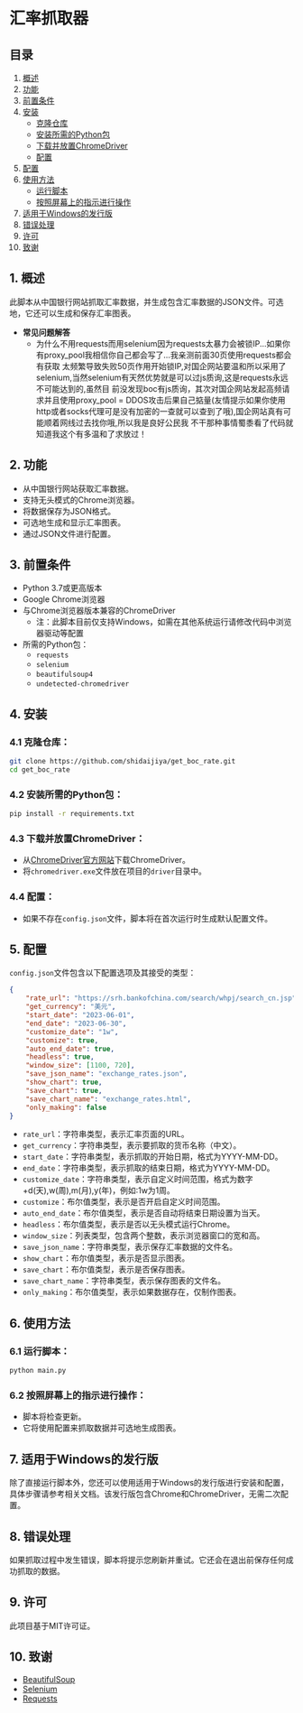 # 汇率抓取器

## 目录
1. [概述](#1-概述)
2. [功能](#2-功能)
3. [前置条件](#3-前置条件)
4. [安装](#4-安装)
   - [克隆仓库](#41-克隆仓库)
   - [安装所需的Python包](#42-安装所需的python包)
   - [下载并放置ChromeDriver](#43-下载并放置chromedriver)
   - [配置](#44-配置)
5. [配置](#5-配置)
6. [使用方法](#6-使用方法)
   - [运行脚本](#61-运行脚本)
   - [按照屏幕上的指示进行操作](#62-按照屏幕上的指示进行操作)
7. [适用于Windows的发行版](#7-适用于windows的发行版)
8. [错误处理](#8-错误处理)
9. [许可](#9-许可)
10. [致谢](#10-致谢)

## 1. 概述
此脚本从中国银行网站抓取汇率数据，并生成包含汇率数据的JSON文件。可选地，它还可以生成和保存汇率图表。

- **常见问题解答**
  - 为什么不用requests而用selenium因为requests太暴力会被锁IP...如果你有proxy_pool我相信你自己都会写了...我亲测前面30页使用requests都会有获取
太频繁导致失败50页作用开始锁IP,对国企网站要温和所以采用了selenium,当然selenium有天然优势就是可以过js质询,这是requests永远不可能达到的,虽然目
前没发现boc有js质询，其次对国企网站发起高频请求并且使用proxy_pool = DDOS攻击后果自己掂量(友情提示如果你使用http或者socks代理可是没有加密的一查就可以查到了哦),国企网站真有可能顺着网线过去找你哦,所以我是良好公民我
不干那种事情蜀黍看了代码就知道我这个有多温和了求放过！



## 2. 功能
- 从中国银行网站获取汇率数据。
- 支持无头模式的Chrome浏览器。
- 将数据保存为JSON格式。
- 可选地生成和显示汇率图表。
- 通过JSON文件进行配置。

## 3. 前置条件
- Python 3.7或更高版本
- Google Chrome浏览器
- 与Chrome浏览器版本兼容的ChromeDriver
  - 注：此脚本目前仅支持Windows，如需在其他系统运行请修改代码中浏览器驱动等配置
- 所需的Python包：
  - `requests`
  - `selenium`
  - `beautifulsoup4`
  - `undetected-chromedriver`

## 4. 安装

### 4.1 克隆仓库：
```bash
git clone https://github.com/shidaijiya/get_boc_rate.git
cd get_boc_rate
```

### 4.2 安装所需的Python包：
```bash
pip install -r requirements.txt
```

### 4.3 下载并放置ChromeDriver：
- 从[ChromeDriver官方网站](https://sites.google.com/a/chromium.org/chromedriver/downloads)下载ChromeDriver。
- 将`chromedriver.exe`文件放在项目的`driver`目录中。

### 4.4 配置：
- 如果不存在`config.json`文件，脚本将在首次运行时生成默认配置文件。

## 5. 配置
`config.json`文件包含以下配置选项及其接受的类型：

```json
{
    "rate_url": "https://srh.bankofchina.com/search/whpj/search_cn.jsp",
    "get_currency": "美元",
    "start_date": "2023-06-01",
    "end_date": "2023-06-30",
    "customize_date": "1w",
    "customize": true,
    "auto_end_date": true,
    "headless": true,
    "window_size": [1100, 720],
    "save_json_name": "exchange_rates.json",
    "show_chart": true,
    "save_chart": true,
    "save_chart_name": "exchange_rates.html",
    "only_making": false
}
```

- `rate_url`：字符串类型，表示汇率页面的URL。
- `get_currency`：字符串类型，表示要抓取的货币名称（中文）。
- `start_date`：字符串类型，表示抓取的开始日期，格式为YYYY-MM-DD。
- `end_date`：字符串类型，表示抓取的结束日期，格式为YYYY-MM-DD。
- `customize_date`：字符串类型，表示自定义时间范围，格式为数字+d(天),w(周),m(月),y(年)，例如:1w为1周。
- `customize`：布尔值类型，表示是否开启自定义时间范围。
- `auto_end_date`：布尔值类型，表示是否自动将结束日期设置为当天。
- `headless`：布尔值类型，表示是否以无头模式运行Chrome。
- `window_size`：列表类型，包含两个整数，表示浏览器窗口的宽和高。
- `save_json_name`：字符串类型，表示保存汇率数据的文件名。
- `show_chart`：布尔值类型，表示是否显示图表。
- `save_chart`：布尔值类型，表示是否保存图表。
- `save_chart_name`：字符串类型，表示保存图表的文件名。
- `only_making`：布尔值类型，表示如果数据存在，仅制作图表。

## 6. 使用方法
### 6.1 运行脚本：
```bash
python main.py
```

### 6.2 按照屏幕上的指示进行操作：
- 脚本将检查更新。
- 它将使用配置来抓取数据并可选地生成图表。

## 7. 适用于Windows的发行版
除了直接运行脚本外，您还可以使用适用于Windows的发行版进行安装和配置，具体步骤请参考相关文档。该发行版包含Chrome和ChromeDriver，无需二次配置。

## 8. 错误处理
如果抓取过程中发生错误，脚本将提示您刷新并重试。它还会在退出前保存任何成功抓取的数据。

## 9. 许可
此项目基于MIT许可证。

## 10. 致谢
- [BeautifulSoup](https://www.crummy.com/software/BeautifulSoup/)
- [Selenium](https://www.selenium.dev/)
- [Requests](https://docs.python-requests.org/en/master/)
